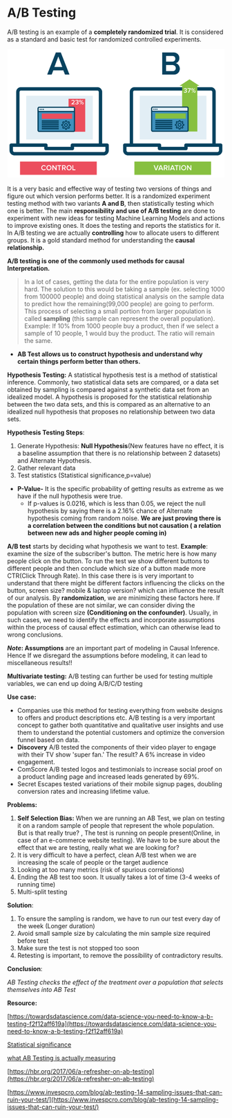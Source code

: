 # A/B Testing

A/B testing is an example of a **completely randomized trial**. It is considered as a standard and basic test for randomized controlled experiments.

![](../../../../.gitbook/assets/image%20%2822%29.png)

It is a very basic and effective way of testing two versions of things and figure out which version performs better. It is a randomized experiment testing method with two variants **A and B**, then statistically testing which one is better. The main **responsibility and use of A/B testing** are done to experiment with new ideas for testing Machine Learning Models and actions to improve existing ones. It does the testing and reports the statistics for it. In A/B testing we are actually **controlling** how to allocate users to different groups. It is a gold standard method for understanding the **causal relationship.**

**A/B testing is one of the commonly used methods for causal Interpretation.**

> In a lot of cases, getting the data for the entire population is very hard. The solution to this would be taking a sample \(ex. selecting 1000 from 100000 people\) and doing statistical analysis on the sample data to predict how the remaining\(99,000 people\) are going to perform. This process of selecting a small portion from larger population is called **sampling** \(this sample can represent the overall population\). Example: If 10% from 1000 people buy a product, then if we select a sample of 10 people, 1 would buy the product. The ratio will remain the same.

* **AB Test allows us to construct hypothesis and understand why certain things perform better than others.**

**Hypothesis Testing:** A statistical hypothesis test is a method of statistical inference. Commonly, two statistical data sets are compared, or a data set obtained by sampling is compared against a synthetic data set from an idealized model. A hypothesis is proposed for the statistical relationship between the two data sets, and this is compared as an alternative to an idealized null hypothesis that proposes no relationship between two data sets.

**Hypothesis Testing Steps**:

1. Generate Hypothesis: **Null Hypothesis**\(New features have no effect, it is a baseline assumption that there is no relationship between 2 datasets\) and Alternate Hypothesis. 
2. Gather relevant data 
3. Test statistics \(Statistical significance,p=value\)

* **P-Value-** It is the specific probability of getting results as extreme as we have if the null hypothesis were true. 
  * If p-values is 0.0216, which is less than 0.05, we reject the null hypothesis by saying there is a 2.16% chance of Alternate hypothesis coming from random noise. **We are just proving there is a correlation between the conditions but not causation \( a relation between new ads and higher people coming in\)**

**A/B test** starts by deciding what hypothesis we want to test. **Example**: examine the size of the subscriber's button. The metric here is how many people click on the button. To run the test we show different buttons to different people and then conclude which size of a button made more CTR\(Click Through Rate\). In this case there is is very important to understand that there might be different factors influencing the clicks on the button, screen size? mobile & laptop version? which can influence the result of our analysis. By **randomization**, we are minimizing these factors here. If the population of these are not similar, we can consider diving the population with screen size **\(Conditioning on the confounder\)**. Usually, in such cases, we need to identify the effects and incorporate assumptions within the process of causal effect estimation, which can otherwise lead to wrong conclusions.

_**Note**_**: Assumptions** are an important part of modeling in Causal Inference. Hence If we disregard the assumptions before modeling, it can lead to miscellaneous results!!

**Multivariate testing:** A/B testing can further be used for testing multiple variables, we can end up doing A/B/C/D testing

**Use case:**

* Companies use this method for testing everything from website designs to offers and product descriptions etc.  A/B testing is a very important concept to gather both quantitative and qualitative user insights and use them to understand the potential customers and optimize the conversion funnel based on data. 
* **Discovery** A/B tested the components of their video player to engage with their TV show 'super fan.' The result? A 6% increase in video engagement.
* ComScore A/B tested logos and testimonials to increase social proof on a product landing page and increased leads generated by 69%.
* Secret Escapes tested variations of their mobile signup pages, doubling conversion rates and increasing lifetime value.

**Problems:**

1. **Self Selection Bias:** When we are running an AB Test, we plan on testing it on a random sample of people that represent the whole population. But is that really true? , The test is running on people present\(Online, in case of an e-commerce website testing\). We have to be sure about the effect that we are testing, really what we are looking for?
2. It is very difficult to have a perfect, clean A/B test when we are increasing the scale of people or the target audience
3. Looking at too many metrics \(risk of spurious correlations\)
4. Ending the AB test too soon. It usually takes a lot of time \(3-4 weeks of running time\)
5. Multi-split testing

**Solution**:

1. To ensure the sampling is random, we have to run our test every day of the week \(Longer duration\)
2. Avoid small sample size by calculating the min sample size required before test
3. Make sure the test is not stopped too soon  
4. Retesting is important, to remove the possibility of contradictory results.

**Conclusion**:

_AB Testing checks the effect of the treatment over a population that selects themselves into AB Test_

**Resource:**

 [https://towardsdatascience.com/data-science-you-need-to-know-a-b-testing-f2f12aff619a](https://towardsdatascience.com/data-science-you-need-to-know-a-b-testing-f2f12aff619a)

[Statistical significance](https://towardsdatascience.com/statistical-significance-hypothesis-testing-the-normal-curve-and-p-values-93274fa32687)

[what AB Testing is actually measuring](https://medium.com/@akelleh/what-do-ab-tests-actually-measure-e89ebd63a73e)

[https://hbr.org/2017/06/a-refresher-on-ab-testing](https://hbr.org/2017/06/a-refresher-on-ab-testing)

[https://www.invespcro.com/blog/ab-testing-14-sampling-issues-that-can-ruin-your-test/](https://www.invespcro.com/blog/ab-testing-14-sampling-issues-that-can-ruin-your-test/)


